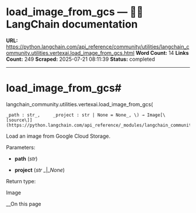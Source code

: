# load_image_from_gcs — 🦜🔗 LangChain  documentation

**URL:** https://python.langchain.com/api_reference/community/utilities/langchain_community.utilities.vertexai.load_image_from_gcs.html
**Word Count:** 14
**Links Count:** 249
**Scraped:** 2025-07-21 08:11:39
**Status:** completed

---

# load\_image\_from\_gcs\#

langchain\_community.utilities.vertexai.load\_image\_from\_gcs\(

    _path : str_,     _project : str | None = None_, \) → Image[\[source\]](https://python.langchain.com/api_reference/_modules/langchain_community/utilities/vertexai.html#load_image_from_gcs)\#     

Load an image from Google Cloud Storage.

Parameters:     

  * **path** \(_str_\)

  * **project** \(_str_ _|__None_\)

Return type:     

Image

__On this page